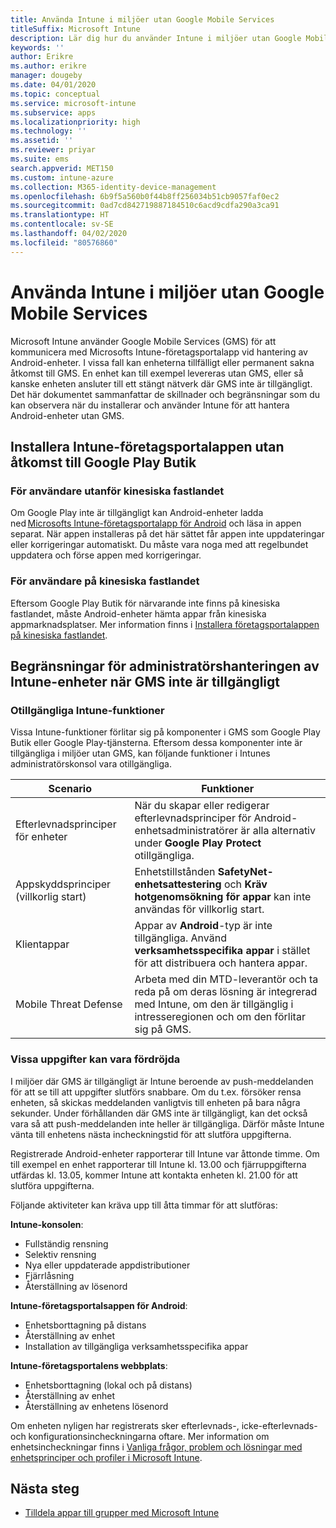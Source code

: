 ```yaml
---
title: Använda Intune i miljöer utan Google Mobile Services
titleSuffix: Microsoft Intune
description: Lär dig hur du använder Intune i miljöer utan Google Mobile Services.
keywords: ''
author: Erikre
ms.author: erikre
manager: dougeby
ms.date: 04/01/2020
ms.topic: conceptual
ms.service: microsoft-intune
ms.subservice: apps
ms.localizationpriority: high
ms.technology: ''
ms.assetid: ''
ms.reviewer: priyar
ms.suite: ems
search.appverid: MET150
ms.custom: intune-azure
ms.collection: M365-identity-device-management
ms.openlocfilehash: 6b9f5a560b0f44b8ff256034b51cb9057faf0ec2
ms.sourcegitcommit: 0ad7cd842719887184510c6acd9cdfa290a3ca91
ms.translationtype: HT
ms.contentlocale: sv-SE
ms.lasthandoff: 04/02/2020
ms.locfileid: "80576860"
---
```

# <a name="how-to-use-intune-in-environments-without-google-mobile-services"></a>Använda Intune i miljöer utan Google Mobile Services

Microsoft Intune använder Google Mobile Services (GMS) för att kommunicera med Microsofts Intune-företagsportalapp vid hantering av Android-enheter. I vissa fall kan enheterna tillfälligt eller permanent sakna åtkomst till GMS. En enhet kan till exempel levereras utan GMS, eller så kanske enheten ansluter till ett stängt nätverk där GMS inte är tillgängligt. Det här dokumentet sammanfattar de skillnader och begränsningar som du kan observera när du installerar och använder Intune för att hantera Android-enheter utan GMS.

## <a name="install-the-intune-company-portal-app-without-access-to-the-google-play-store"></a>Installera Intune-företagsportalappen utan åtkomst till Google Play Butik 

### <a name="for-users-outside-of-mainland-china"></a>För användare utanför kinesiska fastlandet 

Om Google Play inte är tillgängligt kan Android-enheter ladda ned [Microsofts Intune-företagsportalapp för Android](../user-help/install-the-company-portal-app-android.md) och läsa in appen separat. När appen installeras på det här sättet får appen inte uppdateringar eller korrigeringar automatiskt. Du måste vara noga med att regelbundet uppdatera och förse appen med korrigeringar. 

### <a name="for-users-in-mainland-china"></a>För användare på kinesiska fastlandet 

Eftersom Google Play Butik för närvarande inte finns på kinesiska fastlandet, måste Android-enheter hämta appar från kinesiska appmarknadsplatser. Mer information finns i [Installera företagsportalappen på kinesiska fastlandet](../user-help/install-company-portal-android-china.md).

## <a name="limitations-of-intune-device-administrator-management-when-gms-is-unavailable"></a>Begränsningar för administratörshanteringen av Intune-enheter när GMS inte är tillgängligt 

### <a name="unavailable-intune-features"></a>Otillgängliga Intune-funktioner

Vissa Intune-funktioner förlitar sig på komponenter i GMS som Google Play Butik eller Google Play-tjänsterna. Eftersom dessa komponenter inte är tillgängliga i miljöer utan GMS, kan följande funktioner i Intunes administratörskonsol vara otillgängliga.  

| Scenario  | Funktioner  |
|-----------------------------------------------|--------------------------------------------------------------------------------------------------------------------------------------------------------------|
| Efterlevnadsprinciper för enheter  | När du skapar eller redigerar efterlevnadsprinciper för Android-enhetsadministratörer är alla alternativ under **Google Play Protect** otillgängliga.  |
| Appskyddsprinciper (villkorlig start)  | Enhetstillstånden **SafetyNet-enhetsattestering** och **Kräv hotgenomsökning för appar** kan inte användas för villkorlig start.  |
| Klientappar  | Appar av **Android**-typ är inte tillgängliga. Använd **verksamhetsspecifika appar** i stället för att distribuera och hantera appar.  |
| Mobile Threat Defense  | Arbeta med din MTD-leverantör och ta reda på om deras lösning är integrerad med Intune, om den är tillgänglig i intresseregionen och om den förlitar sig på GMS.  |

### <a name="some-tasks-may-be-delayed"></a>Vissa uppgifter kan vara fördröjda 

I miljöer där GMS är tillgängligt är Intune beroende av push-meddelanden för att se till att uppgifter slutförs snabbare. Om du t.ex. försöker rensa enheten, så skickas meddelanden vanligtvis till enheten på bara några sekunder. Under förhållanden där GMS inte är tillgängligt, kan det också vara så att push-meddelanden inte heller är tillgängliga. Därför måste Intune vänta till enhetens nästa incheckningstid för att slutföra uppgifterna.  

Registrerade Android-enheter rapporterar till Intune var åttonde timme. Om till exempel en enhet rapporterar till Intune kl. 13.00 och fjärruppgifterna utfärdas kl. 13.05, kommer Intune att kontakta enheten kl. 21.00 för att slutföra uppgifterna. 

Följande aktiviteter kan kräva upp till åtta timmar för att slutföras: 

**Intune-konsolen**:
- Fullständig rensning
- Selektiv rensning
- Nya eller uppdaterade appdistributioner
- Fjärrlåsning
- Återställning av lösenord

**Intune-företagsportalsappen för Android**:
- Enhetsborttagning på distans
- Återställning av enhet
- Installation av tillgängliga verksamhetsspecifika appar

**Intune-företagsportalens webbplats**:
- Enhetsborttagning (lokal och på distans)
- Återställning av enhet
- Återställning av enhetens lösenord

Om enheten nyligen har registrerats sker efterlevnads-, icke-efterlevnads- och konfigurationsincheckningarna oftare. Mer information om enhetsincheckningar finns i [Vanliga frågor, problem och lösningar med enhetsprinciper och profiler i Microsoft Intune](../configuration/device-profile-troubleshoot.md). 

## <a name="next-steps"></a>Nästa steg

- [Tilldela appar till grupper med Microsoft Intune](../apps/apps-deploy.md)
